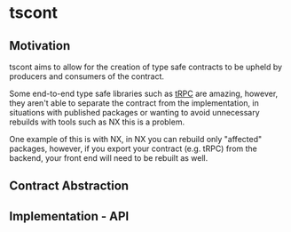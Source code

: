 # tscont

## Motivation

tscont aims to allow for the creation of type safe contracts to be upheld by producers and consumers of the contract.

Some end-to-end type safe libraries such as [tRPC](https://trpc.io/) are amazing, however, they aren't able to separate the contract from the implementation, in situations with published packages or wanting to avoid unnecessary rebuilds with tools such as NX this is a problem.

One example of this is with NX, in NX you can rebuild only "affected" packages, however, if you export your contract (e.g. tRPC) from the backend, your front end will need to be rebuilt as well.

## Contract Abstraction

## Implementation - API
